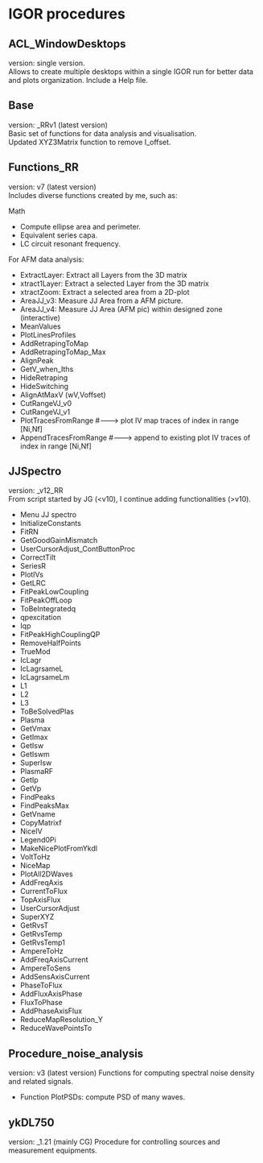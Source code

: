 # IGOR procedures

## ACL_WindowDesktops
version: single version.  
Allows to create multiple desktops within a single IGOR run for better data and plots organization. Include a Help file.  

## Base
version: _RRv1 (latest version)  
Basic set of functions for data analysis and visualisation.  
Updated XYZ3Matrix function to remove I_offset.  

## Functions_RR
version: v7 (latest version)  
Includes diverse functions created by me, such as:  

Math
- Compute ellipse area and perimeter.
- Equivalent series capa.
- LC circuit resonant frequency.

For AFM data analysis:
- ExtractLayer: Extract all Layers from the 3D matrix
- xtract1Layer: Extract a selected Layer from the 3D matrix
- xtractZoom: Extract a selected area from a 2D-plot
- AreaJJ_v3: Measure JJ Area from a AFM picture.
- AreaJJ_v4: Measure JJ Area (AFM pic) within designed zone (interactive)
- MeanValues
- PlotLinesProfiles
- AddRetrapingToMap
- AddRetrapingToMap_Max
- AlignPeak
- GetV_when_Iths
- HideRetraping
- HideSwitching
- AlignAtMaxV (wV,Voffset)
- CutRangeVJ_v0
- CutRangeVJ_v1
- PlotTracesFromRange #---> plot IV map traces of index in range [Ni,Nf] 
- AppendTracesFromRange #---> append to existing plot IV traces of index in range [Ni,Nf]



## JJSpectro
version: _v12_RR  
From script started by JG (<v10), I continue adding functionalities (>v10).  
- Menu JJ spectro
- InitializeConstants
- FitRN
- GetGoodGainMismatch
- UserCursorAdjust_ContButtonProc
- CorrectTilt
- SeriesR
- PlotIVs
- GetLRC
- FitPeakLowCoupling
- FitPeakOffLoop
- ToBeIntegratedq
- qpexcitation
- Iqp
- FitPeakHighCouplingQP
- RemoveHalfPoints
- TrueMod
- IcLagr
- IcLagrsameL
- IcLagrsameLm
- L1
- L2
- L3
- ToBeSolvedPlas
- Plasma
- GetVmax
- GetImax
- GetIsw
- GetIswm
- SuperIsw
- PlasmaRF
- GetIp
- GetVp
- FindPeaks
- FindPeaksMax
- GetVname
- CopyMatrixf
- NiceIV
- Legend0Pi
- MakeNicePlotFromYkdl
- VoltToHz
- NiceMap
- PlotAll2DWaves
- AddFreqAxis
- CurrentToFlux
- TopAxisFlux
- UserCursorAdjust
- SuperXYZ
- GetRvsT
- GetRvsTemp
- GetRvsTemp1
- AmpereToHz
- AddFreqAxisCurrent
- AmpereToSens
- AddSensAxisCurrent
- PhaseToFlux
- AddFluxAxisPhase
- FluxToPhase
- AddPhaseAxisFlux
- ReduceMapResolution_Y
- ReduceWavePointsTo

## Procedure_noise_analysis
version: v3  (latest version)
Functions for computing spectral noise density and related signals.  
- Function PlotPSDs: compute PSD of many waves.

## ykDL750
version: _1.21 (mainly CG)
Procedure for controlling sources and measurement equipments.  

